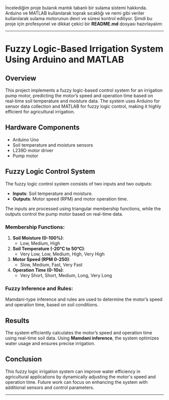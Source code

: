 İncelediğim proje bulanık mantık tabanlı bir sulama sistemi hakkında. Arduino ve MATLAB kullanılarak toprak sıcaklığı ve nemi gibi veriler kullanılarak sulama motorunun devri ve süresi kontrol ediliyor. Şimdi bu proje için profesyonel ve dikkat çekici bir **README.md** dosyası hazırlayalım:

---

# Fuzzy Logic-Based Irrigation System Using Arduino and MATLAB

## Overview

This project implements a fuzzy logic-based control system for an irrigation pump motor, predicting the motor’s speed and operation time based on real-time soil temperature and moisture data. The system uses Arduino for sensor data collection and MATLAB for fuzzy logic control, making it highly efficient for agricultural irrigation.

## Hardware Components

- Arduino Uno
- Soil temperature and moisture sensors
- L239D motor driver
- Pump motor

## Fuzzy Logic Control System

The fuzzy logic control system consists of two inputs and two outputs:
- **Inputs**: Soil temperature and moisture.
- **Outputs**: Motor speed (RPM) and motor operation time.

The inputs are processed using triangular membership functions, while the outputs control the pump motor based on real-time data.

### Membership Functions:
1. **Soil Moisture (0-100%)**: 
   - Low, Medium, High
2. **Soil Temperature (-20°C to 50°C)**: 
   - Very Low, Low, Medium, High, Very High
3. **Motor Speed (RPM 0-250)**: 
   - Slow, Medium, Fast, Very Fast
4. **Operation Time (0-10s)**: 
   - Very Short, Short, Medium, Long, Very Long

### Fuzzy Inference and Rules:
Mamdani-type inference and rules are used to determine the motor’s speed and operation time, based on soil conditions.



## Results

The system efficiently calculates the motor’s speed and operation time using real-time soil data. Using **Mamdani inference**, the system optimizes water usage and ensures precise irrigation.

## Conclusion

This fuzzy logic irrigation system can improve water efficiency in agricultural applications by dynamically adjusting the motor's speed and operation time. Future work can focus on enhancing the system with additional sensors and control parameters.

---
